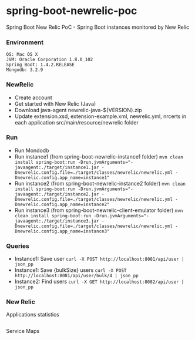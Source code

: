 # spring-boot-newrelic-poc

Spring Boot New Relic PoC - Spring Boot instances monitored by New Relic

### Environment
	OS: Mac OS X
    JVM: Oracle Corporation 1.8.0_102
	Spring Boot: 1.4.2.RELEASE
	Mongodb: 3.2.9

### NewRelic
* Create account
* Get started with New Relic (Java)
* Download java-agent newrelic-java-${VERSION}.zip	
* Update extension.xsd, extension-example.xml, newrelic.yml, nrcerts in each application src/main/resource/newrelic folder

### Run
* Run Mondodb
* Run instance1 (from spring-boot-newrelic-instance1 folder)
`mvn clean install spring-boot:run -Drun.jvmArguments="-javaagent:./target/instance1.jar -Dnewrelic.config.file=./target/classes/newrelic/newrelic.yml -Dnewrelic.config.app_name=instance1"`
* Run instance2 (from spring-boot-newrelic-instance2 folder)
`mvn clean install spring-boot:run -Drun.jvmArguments="-javaagent:./target/instance2.jar -Dnewrelic.config.file=./target/classes/newrelic/newrelic.yml -Dnewrelic.config.app_name=instance2"`
* Run instance3 (from spring-boot-newrelic-client-emulator folder)
`mvn clean install spring-boot:run -Drun.jvmArguments="-javaagent:./target/instance3.jar -Dnewrelic.config.file=./target/classes/newrelic/newrelic.yml -Dnewrelic.config.app_name=instance3"`

### Queries
* Instance1: Save user
`curl -X POST http://localhost:8081/api/user | json_pp`
* Instance1: Save {bulkSize} users
`curl -X POST http://localhost:8081/api/user/bulk/4 | json_pp`
* Instance2: Find users
`curl -X GET http://localhost:8082/api/user | json_pp`

### New Relic
Applications statistics
<p align="center">
	<img src="https://github.com/JediVision/jedi-temple/blob/master/img/jedi-temple.jpg?raw=true" alt=""/>
</p>
Service Maps
<p align="center">
	<img src="https://github.com/JediVision/jedi-temple/blob/master/img/jedi-temple.jpg?raw=true" alt=""/>
</p>
<p align="center">
	<img src="https://github.com/JediVision/jedi-temple/blob/master/img/jedi-temple.jpg?raw=true" alt=""/>
</p>
